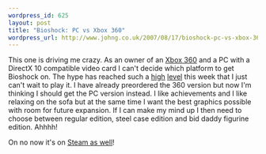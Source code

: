 ```yaml
--- 
wordpress_id: 625
layout: post
title: "Bioshock: PC vs Xbox 360"
wordpress_url: http://www.johng.co.uk/2007/08/17/bioshock-pc-vs-xbox-360/
---
```

This one is driving me crazy. As an owner of an <a href="http://www.ciao.co.uk/Xbox_360_5301790_3">Xbox 360</a> and a PC with a DirectX 10 compatible video card I can't decide which platform to get Bioshock on. The hype has reached such a <a href="http://www.eurogamer.net/article.php?article_id=81479">high</a> <a href="http://www.computerandvideogames.com/article.php?id=169983">level</a> this week that I just can't wait to play it. I have already preordered the 360 version but now I'm thinking I should get the PC version instead. I like achievements and I like relaxing on the sofa but at the same time I want the best graphics possible with room for future expansion. If I can make my mind up I then need to choose between regular edition, steel case edition and bid daddy figurine edition. Ahhhh!

On no now it's on <a href="http://storefront.steampowered.com/v/index.php?area=game&amp;AppId=7670&amp;cc=GB">Steam as well</a>!
